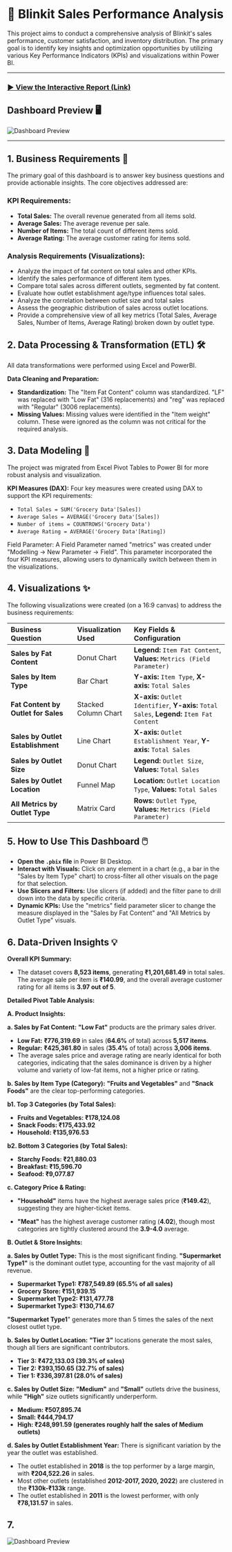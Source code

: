 # 🛒 Blinkit Sales Performance Analysis

This project aims to conduct a comprehensive analysis of Blinkit's sales performance, customer satisfaction, and inventory distribution. The primary goal is to identify key insights and optimization opportunities by utilizing various Key Performance Indicators (KPIs) and visualizations within Power BI.

---

### [▶️ View the Interactive Report (Link)](https://app.powerbi.com/view?r=eyJrIjoiMTYwZTI5NzktZTQ5ZC00ZmJiLWIyZmItNjM0ODAyM2M3ZGFiIiwidCI6ImEzMjAwOGMwLWRhZjgtNDc5Zi1hOTk1LTI4MTVlYThmMTVjZiJ9)

## Dashboard Preview 🖥️

![Dashboard Preview](https://github.com/mrinmoy30/Blinkit_Grocery_Sales_Analysis/blob/main/Blinkit%20Dashboard.jpg)

---

## 1. Business Requirements 🎯

The primary goal of this dashboard is to answer key business questions and provide actionable insights. The core objectives addressed are:

### KPI Requirements:

- **Total Sales:** The overall revenue generated from all items sold.
- **Average Sales:** The average revenue per sale.
- **Number of Items:** The total count of different items sold.
- **Average Rating:** The average customer rating for items sold.

### Analysis Requirements (Visualizations):

- Analyze the impact of fat content on total sales and other KPIs.
- Identify the sales performance of different item types.
- Compare total sales across different outlets, segmented by fat content.
- Evaluate how outlet establishment age/type influences total sales.
- Analyze the correlation between outlet size and total sales
- Assess the geographic distribution of sales across outlet locations.
- Provide a comprehensive view of all key metrics (Total Sales, Average Sales, Number of Items, Average Rating) broken down by outlet type.

## 2. Data Processing & Transformation (ETL) 🛠️

All data transformations were performed using Excel and PowerBI.

**Data Cleaning and Preparation:**

- **Standardization:** The "Item Fat Content" column was standardized. "LF" was replaced with "Low Fat" (316 replacements) and "reg" was replaced with "Regular" (3006 replacements).
- **Missing Values:** Missing values were identified in the "Item weight" column. These were ignored as the column was not critical for the required analysis.

## 3. Data Modeling 🔗

The project was migrated from Excel Pivot Tables to Power BI for more robust analysis and visualization.

**KPI Measures (DAX):** Four key measures were created using DAX to support the KPI requirements:

- `Total Sales = SUM('Grocery Data'[Sales])`
- `Average Sales = AVERAGE('Grocery Data'[Sales])`
- `Number of items = COUNTROWS('Grocery Data')`
- `Average Rating = AVERAGE('Grocery Data'[Rating])`

Field Parameter: A Field Parameter named "metrics" was created under "Modelling -> New Parameter -> Field". This parameter incorporated the four KPI measures, allowing users to dynamically switch between them in the visualizations.

## 4. Visualizations ✨

The following visualizations were created (on a 16:9 canvas) to address the business requirements:

| Business Question                   | Visualization Used   | Key Fields & Configuration                                                                 |
| :---------------------------------- | :------------------- | :----------------------------------------------------------------------------------------- |
| **Sales by Fat Content**            | Donut Chart          | **Legend:** `Item Fat Content`, **Values:** `Metrics (Field Parameter)`                    |
| **Sales by Item Type**              | Bar Chart            | **Y-axis:** `Item Type`, **X-axis:** `Total Sales`                                         |
| **Fat Content by Outlet for Sales** | Stacked Column Chart | **X-axis:** `Outlet Identifier`, **Y-axis:** `Total Sales`, **Legend:** `Item Fat Content` |
| **Sales by Outlet Establishment**   | Line Chart           | **X-axis:** `Outlet Establishment Year`, **Y-axis:** `Total Sales`                         |
| **Sales by Outlet Size**            | Donut Chart          | **Legend:** `Outlet Size`, **Values:** `Total Sales`                                       |
| **Sales by Outlet Location**        | Funnel Map           | **Location:** `Outlet Location Type`, **Values:** `Total Sales`                            |
| **All Metrics by Outlet Type**      | Matrix Card          | **Rows:** `Outlet Type`, **Values:** `Metrics (Field Parameter)`                           |

## 5. How to Use This Dashboard 🖱️

- **Open the `.pbix` file** in Power BI Desktop.
- **Interact with Visuals:** Click on any element in a chart (e.g., a bar in the "Sales by Item Type" chart) to cross-filter all other visuals on the page for that selection.
- **Use Slicers and Filters:** Use slicers (if added) and the filter pane to drill down into the data by specific criteria.
- **Dynamic KPIs:** Use the "metrics" field parameter slicer to change the measure displayed in the "Sales by Fat Content" and "All Metrics by Outlet Type" visuals.

## 6. Data-Driven Insights 💡

**Overall KPI Summary:**

- The dataset covers **8,523 items**, generating **₹1,201,681.49** in total sales. The average sale per item is **₹140.99**, and the overall average customer rating for all items is **3.97 out of 5**.

**Detailed Pivot Table Analysis:**

**A. Product Insights:**

**a. Sales by Fat Content:** **"Low Fat"** products are the primary sales driver.

- **Low Fat:** **₹776,319.69** in sales (**64.6%** of total) across **5,517 items**.
- **Regular:** **₹425,361.80** in sales (**35.4%** of total) across **3,006 items**.
- The average sales price and average rating are nearly identical for both categories, indicating that the sales dominance is driven by a higher volume and variety of low-fat items, not a higher price or rating.

**b. Sales by Item Type (Category):** **"Fruits and Vegetables"** and **"Snack Foods"** are the clear top-performing categories.

**b1. Top 3 Categories (by Total Sales):**

- **Fruits and Vegetables: ₹178,124.08**
- **Snack Foods: ₹175,433.92**
- **Household: ₹135,976.53**

**b2. Bottom 3 Categories (by Total Sales):**

- **Starchy Foods: ₹21,880.03**
- **Breakfast: ₹15,596.70**
- **Seafood: ₹9,077.87**

**c. Category Price & Rating:**

- **"Household"** items have the highest average sales price (**₹149.42**), suggesting they are higher-ticket items.

- **"Meat"** has the highest average customer rating (**4.02**), though most categories are tightly clustered around the **3.9-4.0** average.

**B. Outlet & Store Insights:**

**a. Sales by Outlet Type:** This is the most significant finding. **"Supermarket Type1"** is the dominant outlet type, accounting for the vast majority of all revenue.

- **Supermarket Type1: ₹787,549.89 (65.5% of all sales)**
- **Grocery Store: ₹151,939.15**
- **Supermarket Type2: ₹131,477.78**
- **Supermarket Type3: ₹130,714.67**

**"Supermarket Type1**" generates more than 5 times the sales of the next closest outlet type.

**b. Sales by Outlet Location:** **"Tier 3"** locations generate the most sales, though all tiers are significant contributors.

- **Tier 3: ₹472,133.03 (39.3% of sales)**
- **Tier 2: ₹393,150.65 (32.7% of sales)**
- **Tier 1: ₹336,397.81 (28.0% of sales)**

**c. Sales by Outlet Size:** **"Medium"** and **"Small"** outlets drive the business, while **"High"** size outlets significantly underperform.

- **Medium: ₹507,895.74**
- **Small: ₹444,794.17**
- **High: ₹248,991.59 (generates roughly half the sales of Medium outlets)**

**d. Sales by Outlet Establishment Year:** There is significant variation by the year the outlet was established.

- The outlet established in **2018** is the top performer by a large margin, with **₹204,522.26** in sales.
- Most other outlets (established **2012-2017, 2020, 2022**) are clustered in the **₹130k-₹133k** range.
- The outlet established in **2011** is the lowest performer, with only **₹78,131.57** in sales.

## 7.

![Dashboard Preview](https://github.com/mrinmoy30/Blinkit_Grocery_Sales_Analysis/blob/main/Blinkit%20Dashboard.jpg)
